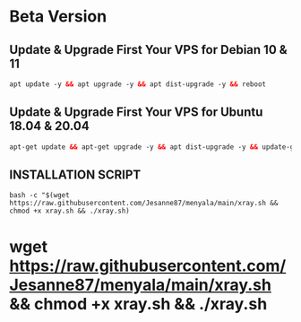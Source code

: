 # Beta Version
## Update & Upgrade First Your VPS for Debian 10 & 11

  ```html
apt update -y && apt upgrade -y && apt dist-upgrade -y && reboot

  ```

## Update & Upgrade First Your VPS for Ubuntu 18.04 & 20.04

  ```html
  apt-get update && apt-get upgrade -y && apt dist-upgrade -y && update-grub && sleep 2 && reboot

```
## INSTALLATION SCRIPT
```
bash -c "$(wget https://raw.githubusercontent.com/Jesanne87/menyala/main/xray.sh && chmod +x xray.sh && ./xray.sh)

```
# wget https://raw.githubusercontent.com/Jesanne87/menyala/main/xray.sh && chmod +x xray.sh && ./xray.sh
#
